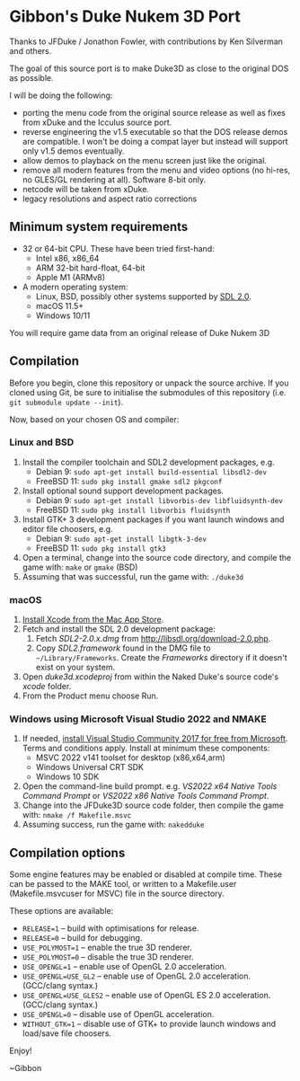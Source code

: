 Gibbon's Duke Nukem 3D Port
==========================
Thanks to JFDuke / Jonathon Fowler, with contributions by Ken Silverman and others.

The goal of this source port is to make Duke3D as close to the original DOS as possible.

I will be doing the following:
* porting the menu code from the original source release as well as fixes from xDuke and the Icculus source port.
* reverse engineering the v1.5 executable so that the DOS release demos are compatible.  I won't be doing a compat layer but instead will support only v1.5 demos eventually.
* allow demos to playback on the menu screen just like the original.
* remove all modern features from the menu and video options (no hi-res, no GLES/GL rendering at all).  Software 8-bit only.
* netcode will be taken from xDuke.
* legacy resolutions and aspect ratio corrections

Minimum system requirements
---------------------------

* 32 or 64-bit CPU. These have been tried first-hand:
  * Intel x86, x86_64
  * ARM 32-bit hard-float, 64-bit
  * Apple M1 (ARMv8)
* A modern operating system:
  * Linux, BSD, possibly other systems supported by [SDL 2.0](http://libsdl.org/).
  * macOS 11.5+
  * Windows 10/11

You will require game data from an original release of Duke Nukem 3D

Compilation
-----------

Before you begin, clone this repository or unpack the source archive. If you cloned using
Git, be sure to initialise the submodules of this repository (i.e. `git submodule update --init`).

Now, based on your chosen OS and compiler:

### Linux and BSD

1. Install the compiler toolchain and SDL2 development packages, e.g.
   * Debian 9: `sudo apt-get install build-essential libsdl2-dev`
   * FreeBSD 11: `sudo pkg install gmake sdl2 pkgconf`
2. Install optional sound support development packages.
   * Debian 9: `sudo apt-get install libvorbis-dev libfluidsynth-dev`
   * FreeBSD 11: `sudo pkg install libvorbis fluidsynth`
3. Install GTK+ 3 development packages if you want launch windows and editor file choosers, e.g.
   * Debian 9: `sudo apt-get install libgtk-3-dev`
   * FreeBSD 11: `sudo pkg install gtk3`
4. Open a terminal, change into the source code directory, and compile the game with: `make` or `gmake` (BSD)
5. Assuming that was successful, run the game with: `./duke3d`

### macOS

1. [Install Xcode from the Mac App Store](https://itunes.apple.com/au/app/xcode/id497799835?mt=12).
2. Fetch and install the SDL 2.0 development package:
   1. Fetch _SDL2-2.0.x.dmg_ from http://libsdl.org/download-2.0.php.
   2. Copy _SDL2.framework_ found in the DMG file to `~/Library/Frameworks`. Create the
      _Frameworks_ directory if it doesn't exist on your system.
3. Open _duke3d.xcodeproj_ from within the Naked Duke's source code's _xcode_ folder.
4. From the Product menu choose Run.

### Windows using Microsoft Visual Studio 2022 and NMAKE

1. If needed, [install Visual Studio Community 2017 for free from
   Microsoft](https://docs.microsoft.com/en-us/visualstudio/install/install-visual-studio).
   Terms and conditions apply. Install at minimum these components:
   * MSVC 2022 v141 toolset for desktop (x86,x64,arm)
   * Windows Universal CRT SDK
   * Windows 10 SDK
2. Open the command-line build prompt. e.g. _VS2022 x64 Native Tools Command Prompt_
   or _VS2022 x86 Native Tools Command Prompt_.
3. Change into the JFDuke3D source code folder, then compile the game with: `nmake /f Makefile.msvc`
5. Assuming success, run the game with: `nakedduke`

Compilation options
-------------------

Some engine features may be enabled or disabled at compile time. These can be passed
to the MAKE tool, or written to a Makefile.user (Makefile.msvcuser for MSVC) file in
the source directory.

These options are available:

 * `RELEASE=1` – build with optimisations for release.
 * `RELEASE=0` – build for debugging.
 * `USE_POLYMOST=1` – enable the true 3D renderer.
 * `USE_POLYMOST=0` – disable the true 3D renderer.
 * `USE_OPENGL=1` – enable use of OpenGL 2.0 acceleration.
 * `USE_OPENGL=USE_GL2` – enable use of OpenGL 2.0 acceleration. (GCC/clang syntax.)
 * `USE_OPENGL=USE_GLES2` – enable use of OpenGL ES 2.0 acceleration. (GCC/clang syntax.)
 * `USE_OPENGL=0` – disable use of OpenGL acceleration.
 * `WITHOUT_GTK=1` – disable use of GTK+ to provide launch windows and load/save file choosers.


Enjoy!

~Gibbon

